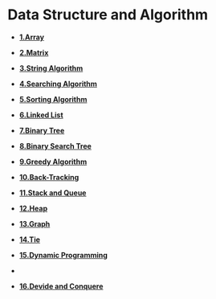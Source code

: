 # Data Structure and Algorithm



- **[1.Array]()**

- **[2.Matrix]()**

- **[3.String Algorithm]()**

- **[4.Searching Algorithm](4_Searching/searching.md)**

- **[5.Sorting Algorithm](5_Sorting/sorting.md)**

- **[6.Linked List](6_LinkedList/LL.md)**

- **[7.Binary Tree](7_BrinaryTree/BT.md)**

- **[8.Binary Search Tree](8_BinarySearchTree/BST.md)**

- **[9.Greedy Algorithm](9_Greedy/Greedy.md)**

- **[10.Back-Tracking]()**

- **[11.Stack and Queue]()**

- **[12.Heap]()**

- **[13.Graph](13_Graph/GTheo.md)**

- **[14.Tie]()**

- **[15.Dynamic Programming](15_DynamicProgramming/dp.md)**
- 
- **[16.Devide and Conquere]()**
